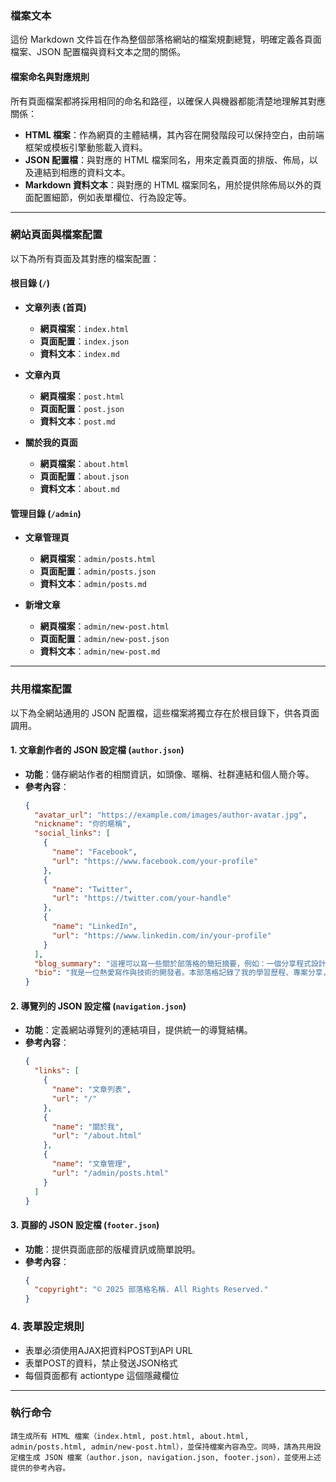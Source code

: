 ### 檔案文本

這份 Markdown 文件旨在作為整個部落格網站的檔案規劃總覽，明確定義各頁面檔案、JSON 配置檔與資料文本之間的關係。

#### 檔案命名與對應規則

所有頁面檔案都將採用相同的命名和路徑，以確保人與機器都能清楚地理解其對應關係：

  * **HTML 檔案**：作為網頁的主體結構，其內容在開發階段可以保持空白，由前端框架或模板引擎動態載入資料。
  * **JSON 配置檔**：與對應的 HTML 檔案同名，用來定義頁面的排版、佈局，以及連結到相應的資料文本。
  * **Markdown 資料文本**：與對應的 HTML 檔案同名，用於提供除佈局以外的頁面配置細節，例如表單欄位、行為設定等。

-----

### 網站頁面與檔案配置

以下為所有頁面及其對應的檔案配置：

#### 根目錄 (`/`)

  * **文章列表 (首頁)**

      * **網頁檔案**：`index.html`
      * **頁面配置**：`index.json`
      * **資料文本**：`index.md`

  * **文章內頁**

      * **網頁檔案**：`post.html`
      * **頁面配置**：`post.json`
      * **資料文本**：`post.md`

  * **關於我的頁面**

      * **網頁檔案**：`about.html`
      * **頁面配置**：`about.json`
      * **資料文本**：`about.md`

#### 管理目錄 (`/admin`)

  * **文章管理頁**

      * **網頁檔案**：`admin/posts.html`
      * **頁面配置**：`admin/posts.json`
      * **資料文本**：`admin/posts.md`

  * **新增文章**

      * **網頁檔案**：`admin/new-post.html`
      * **頁面配置**：`admin/new-post.json`
      * **資料文本**：`admin/new-post.md`

-----

### 共用檔案配置

以下為全網站通用的 JSON 配置檔，這些檔案將獨立存在於根目錄下，供各頁面調用。

#### 1\. 文章創作者的 JSON 設定檔 (`author.json`)

  * **功能**：儲存網站作者的相關資訊，如頭像、暱稱、社群連結和個人簡介等。
  * **參考內容**：
    ```json
    {
      "avatar_url": "https://example.com/images/author-avatar.jpg",
      "nickname": "你的暱稱",
      "social_links": [
        {
          "name": "Facebook",
          "url": "https://www.facebook.com/your-profile"
        },
        {
          "name": "Twitter",
          "url": "https://twitter.com/your-handle"
        },
        {
          "name": "LinkedIn",
          "url": "https://www.linkedin.com/in/your-profile"
        }
      ],
      "blog_summary": "這裡可以寫一些關於部落格的簡短摘要，例如：一個分享程式設計、生活經驗與學習心得的個人部落格。",
      "bio": "我是一位熱愛寫作與技術的開發者。本部落格記錄了我的學習歷程、專案分享，以及一些個人的見解與生活點滴。"
    }
    ```

#### 2\. 導覽列的 JSON 設定檔 (`navigation.json`)

  * **功能**：定義網站導覽列的連結項目，提供統一的導覽結構。
  * **參考內容**：
    ```json
    {
      "links": [
        {
          "name": "文章列表",
          "url": "/"
        },
        {
          "name": "關於我",
          "url": "/about.html"
        },
        {
          "name": "文章管理",
          "url": "/admin/posts.html"
        }
      ]
    }
    ```

#### 3\. 頁腳的 JSON 設定檔 (`footer.json`)

  * **功能**：提供頁面底部的版權資訊或簡單說明。
  * **參考內容**：
    ```json
    {
      "copyright": "© 2025 部落格名稱. All Rights Reserved."
    }
    ```

### 4\. 表單設定規則
* 表單必須使用AJAX把資料POST到API URL
* 表單POST的資料，禁止發送JSON格式
* 每個頁面都有 actiontype 這個隱藏欄位

-----

### 執行命令

`請生成所有 HTML 檔案（index.html, post.html, about.html, admin/posts.html, admin/new-post.html），並保持檔案內容為空。同時，請為共用設定檔生成 JSON 檔案（author.json, navigation.json, footer.json），並使用上述提供的參考內容。`